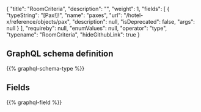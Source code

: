 {
  "title": "RoomCriteria",
  "description": "",
  "weight": 1,
  "fields": [
    {
      "typeString": "[Pax!]!",
      "name": "paxes",
      "url": "/hotel-x/reference/objects/pax",
      "description": null,
      "isDeprecated": false,
      "args": null
    }
  ],
  "requireby": null,
  "enumValues": null,
  "operator": "type",
  "typename": "RoomCriteria",
  "hideGithubLink": true
}
## GraphQL schema definition

{{% graphql-schema-type %}}

## Fields

{{% graphql-field %}}
